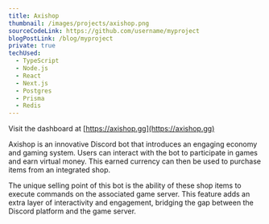 ```yaml
---
title: Axishop
thumbnail: /images/projects/axishop.png
sourceCodeLink: https://github.com/username/myproject
blogPostLink: /blog/myproject
private: true
techUsed:
  - TypeScript
  - Node.js
  - React
  - Next.js
  - Postgres
  - Prisma
  - Redis
---
```


Visit the dashboard at [https://axishop.gg](https://axishop.gg)

Axishop is an innovative Discord bot that introduces an engaging economy and gaming system. Users can interact with the bot to participate in games and earn virtual money. This earned currency can then be used to purchase items from an integrated shop.

The unique selling point of this bot is the ability of these shop items to execute commands on the associated game server. This feature adds an extra layer of interactivity and engagement, bridging the gap between the Discord platform and the game server.
